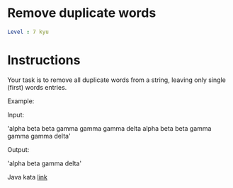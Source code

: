# Remove duplicate words

```yaml
Level : 7 kyu
```

# Instructions

Your task is to remove all duplicate words from a string, leaving only single (first) words entries.

Example:

Input:

'alpha beta beta gamma gamma gamma delta alpha beta beta gamma gamma gamma delta'

Output:

'alpha beta gamma delta'

Java kata [link](https://www.codewars.com/kata/5b39e3772ae7545f650000fc/train/java)